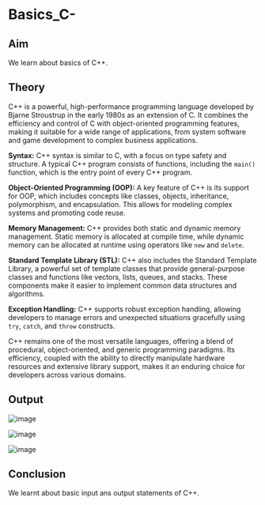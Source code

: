 # Basics_C-
## Aim
We learn about basics of C++.
## Theory
C++ is a powerful, high-performance programming language developed by Bjarne Stroustrup in the early 1980s as an extension of C. It combines the efficiency and control of C with object-oriented programming features, making it suitable for a wide range of applications, from system software and game development to complex business applications.

**Syntax:** C++ syntax is similar to C, with a focus on type safety and structure. A typical C++ program consists of functions, including the `main()` function, which is the entry point of every C++ program.

**Object-Oriented Programming (OOP):** A key feature of C++ is its support for OOP, which includes concepts like classes, objects, inheritance, polymorphism, and encapsulation. This allows for modeling complex systems and promoting code reuse.

**Memory Management:** C++ provides both static and dynamic memory management. Static memory is allocated at compile time, while dynamic memory can be allocated at runtime using operators like `new` and `delete`.

**Standard Template Library (STL):** C++ also includes the Standard Template Library, a powerful set of template classes that provide general-purpose classes and functions like vectors, lists, queues, and stacks. These components make it easier to implement common data structures and algorithms.

**Exception Handling:** C++ supports robust exception handling, allowing developers to manage errors and unexpected situations gracefully using `try`, `catch`, and `throw` constructs.

C++ remains one of the most versatile languages, offering a blend of procedural, object-oriented, and generic programming paradigms. Its efficiency, coupled with the ability to directly manipulate hardware resources and extensive library support, makes it an enduring choice for developers across various domains.
## Output

![image](https://github.com/user-attachments/assets/d3ab70a5-fff7-44e6-aa6a-e9dbd23e2e46)

![image](https://github.com/user-attachments/assets/20a01e7a-3688-4bbe-83ce-b09b1189ea34)

![image](https://github.com/user-attachments/assets/82700ba4-a130-43e8-a08b-c5f788c29e1f)
## Conclusion
We learnt about basic input ans output statements of C++.

